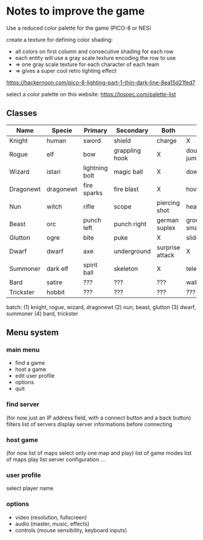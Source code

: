 # Notes to improve the game

Use a reduced color palette for the game (PICO-8 or NES)

create a texture for defining color shading:
- all colors on first column and consecutive shading for each row
- each entity will use a gray scale texture encoding the row to use
- => one gray scale texture for each character of each team
- => gives a super cool retro lighting effect

https://hackernoon.com/pico-8-lighting-part-1-thin-dark-line-8ea15d21fed7


select a color palette on this website:
https://lospec.com/palette-list


## Classes

Name      | Specie    | Primary        | Secondary      | Both            | Air          |
----------|-----------|----------------|----------------|-----------------|--------------|
Knight    | human     | sword          | shield         | charge          | X            |
Rogue     | elf       | bow            | grappling hook | X               | double jump  |
Wizard    | istari    | lightning bolt | magic ball     | X               | downthrust   |
Dragonewt | dragonewt | fire sparks    | fire blast     | X               | hovering     |
Nun       | witch     | rifle          | scope          | piercing shot   | head jump    |
Beast     | orc       | punch left     | punch right    | german suplex   | ground smash |
Glutton   | ogre      | bite           | puke           | X               | slide        |
Dwarf     | dwarf     | axe            | underground    | surprise attack | X            |
Summoner  | dark elf  | spirit ball    | skeleton       | X               | teleport     |
Bard      | satire    | ???            | ???            | ???             | wall jump    |
Trickster | hobbit    | ???            | ???            | ???             | ???          |


batch:
(1) knight, rogue, wizard, dragonewt
(2) nun, beast, glutton
(3) dwarf, summoner
(4) bard, trickster



## Menu system

### main menu
- find a game
- host a game
- edit user profile
- options
- quit


### find server
(for now just an IP address field, with a connect button and a back button)
filters
list of servers
display server informations before connecting

### host game
(for now list of maps select only one map and play)
list of game modes
list of maps
play list
server configuration
...

### user profile
select player name

### options
- video    (resolution, fullscreen)
- audio    (master, music, effects)
- controls (mouse sensibility, keyboard inputs)

